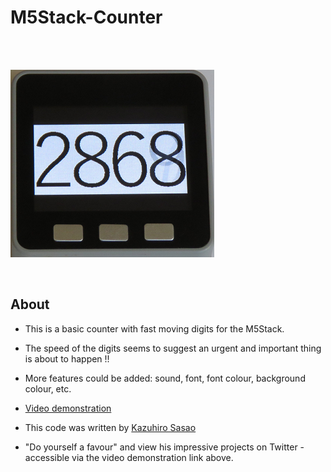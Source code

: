 # M5Stack-Counter

<br />
<br />

![M5Stack Counter](M5StackCounter.png) 

<br />

## About

- This is a basic counter with fast moving digits for the M5Stack.

- The speed of the digits seems to suggest an urgent and important thing is about to happen !!

- More features could be added: sound, font, font colour, background colour, etc.

- [Video demonstration](https://twitter.com/ksasao/status/970196248836755456 "Video Demonstration")

- This code was written by [Kazuhiro Sasao](https://gist.github.com/ksasao/c67d6fff5641e6fd40c7705352f6759e)

- "Do yourself a favour" and view his impressive projects on Twitter - accessible via the video demonstration link above.



